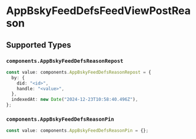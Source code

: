 # AppBskyFeedDefsFeedViewPostReason


## Supported Types

### `components.AppBskyFeedDefsReasonRepost`

```typescript
const value: components.AppBskyFeedDefsReasonRepost = {
  by: {
    did: "<id>",
    handle: "<value>",
  },
  indexedAt: new Date("2024-12-23T10:58:40.496Z"),
};
```

### `components.AppBskyFeedDefsReasonPin`

```typescript
const value: components.AppBskyFeedDefsReasonPin = {};
```

